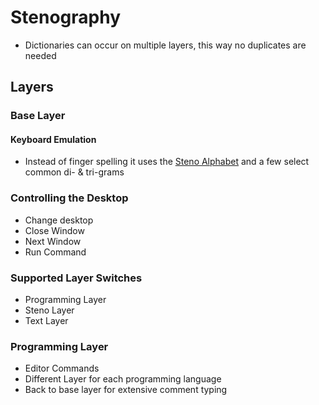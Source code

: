 # Stenography
- Dictionaries can occur on multiple layers, this way no duplicates are needed
## Layers
### Base Layer
#### Keyboard Emulation
- Instead of finger spelling it uses the [Steno Alphabet](http://plover.stenoknight.com/2012/11/steno-alphabet-poster-corrected.html) and a few select common di- & tri-grams
### Controlling the Desktop
- Change desktop
- Close Window
- Next Window
- Run Command
### Supported Layer Switches
- Programming Layer
- Steno Layer
- Text Layer

### Programming Layer
- Editor Commands
- Different Layer for each programming language
- Back to base layer for extensive comment typing
